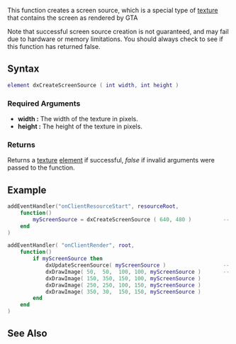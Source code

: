 This function creates a screen source, which is a special type of [texture](/texture.md "wikilink") that contains the screen as rendered by GTA

Note that successful screen source creation is not guaranteed, and may fail due to hardware or memory limitations. You should always check to see if this function has returned false.

Syntax
------

``` lua
element dxCreateScreenSource ( int width, int height )
```

### Required Arguments

-   **width :** The width of the texture in pixels.
-   **height :** The height of the texture in pixels.

### Returns

Returns a [texture](/texture.md "wikilink") [element](/element.md "wikilink") if successful, *false* if invalid arguments were passed to the function.

Example
-------

``` lua
addEventHandler("onClientResourceStart", resourceRoot,
    function()
        myScreenSource = dxCreateScreenSource ( 640, 480 )          -- Create a screen source texture which is 640 x 480 pixels
    end
)

addEventHandler( "onClientRender", root,
    function()
        if myScreenSource then
            dxUpdateScreenSource( myScreenSource )                  -- Capture the current screen output from GTA
            dxDrawImage( 50,  50,  100, 100, myScreenSource )       -- Now use myScreenSource as a material and draw it lots of times
            dxDrawImage( 150, 350, 150, 100, myScreenSource )
            dxDrawImage( 250, 250, 100, 150, myScreenSource )
            dxDrawImage( 350, 30,  150, 150, myScreenSource )
        end
    end
)
```

See Also
--------
